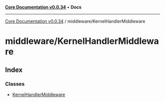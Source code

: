 [**Core Documentation v0.0.34**](../../README.md) • **Docs**

***

[Core Documentation v0.0.34](../../modules.md) / middleware/KernelHandlerMiddleware

# middleware/KernelHandlerMiddleware

## Index

### Classes

- [KernelHandlerMiddleware](classes/KernelHandlerMiddleware.md)
